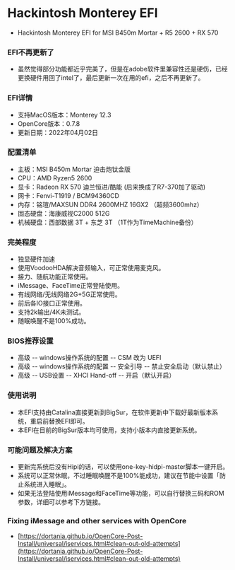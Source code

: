 # Hackintosh Monterey EFI
* Hackintosh Monterey EFI for MSI B450m Mortar + R5 2600 + RX 570

### EFI不再更新了
* 虽然觉得部分功能都近乎完美了，但是在adobe软件里兼容性还是硬伤，已经更换硬件用回了intel了，最后更新一次在用的efi，之后不再更新了。


### EFI详情
* 支持MacOS版本：Monterey 12.3
* OpenCore版本：0.7.8
* 更新日期：2022年04月02日


### 配置清单
* 主板：MSI B450m Mortar 迫击炮钛金版
* CPU：AMD Ryzen5 2600
* 显卡：Radeon RX 570 迪兰恒进/酷能 (后来换成了R7-370加了驱动)
* 网卡：Fenvi-T1919 / BCM94360CD
* 内存：铭瑄/MAXSUN DDR4 2600MHZ 16GX2 （超频3600mhz）
* 固态硬盘：海康威视C2000 512G 
* 机械硬盘：西部数据 3T + 东芝 3T （1T作为TimeMachine备份）

### 完美程度
* 独显硬件加速
* 使用VoodooHDA解决音频输入，可正常使用麦克风。
* 接力、随航功能正常使用。
* iMessage、FaceTime正常登陆使用。
* 有线网络/无线网络2G+5G正常使用。
* 前后各IO接口正常使用。
* 支持2k输出/4K未测试。
* 随眠唤醒不是100%成功。

### BIOS推荐设置
* 高级 -- windows操作系统的配置 -- CSM 改为 UEFI
* 高级 -- windows操作系统的配置 -- 安全引导 -- 禁止安全启动（默认禁止）
* 高级 -- USB设置 -- XHCI Hand-off -- 开启（默认开启）

### 使用说明
* 本EFI支持由Catalina直接更新到BigSur，在软件更新中下载好最新版本系统，重启前替换EFI即可。
* 本EFI在目前的BigSur版本均可使用，支持小版本内直接更新系统。

### 可能问题及解决方案
* 更新完系统后没有Hipi的话，可以使用one-key-hidpi-master脚本一键开启。
* 系统可以正常休眠，不过睡眠唤醒不是100%能成功，建议在节能中设置「防止系统进入睡眠」。
* 如果无法登陆使用iMessage和FaceTime等功能，可以自行替换三码和ROM参数，详细可以参考下方链接。

### Fixing iMessage and other services with OpenCore
* [https://dortania.github.io/OpenCore-Post-Install/universal/iservices.html#clean-out-old-attempts](https://dortania.github.io/OpenCore-Post-Install/universal/iservices.html#clean-out-old-attempts)

